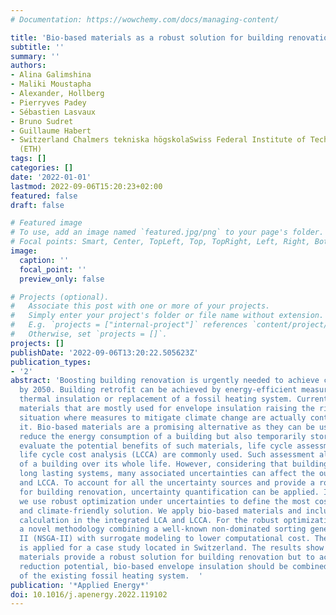```yaml
---
# Documentation: https://wowchemy.com/docs/managing-content/

title: 'Bio-based materials as a robust solution for building renovation: A case study'
subtitle: ''
summary: ''
authors:
- Alina Galimshina
- Maliki Moustapha
- Alexander, Hollberg
- Pierryves Padey
- Sébastien Lasvaux
- Bruno Sudret
- Guillaume Habert
- Switzerland Chalmers tekniska högskolaSwiss Federal Institute of Technology in Zürich
  (ETH)
tags: []
categories: []
date: '2022-01-01'
lastmod: 2022-09-06T15:20:23+02:00
featured: false
draft: false

# Featured image
# To use, add an image named `featured.jpg/png` to your page's folder.
# Focal points: Smart, Center, TopLeft, Top, TopRight, Left, Right, BottomLeft, Bottom, BottomRight.
image:
  caption: ''
  focal_point: ''
  preview_only: false

# Projects (optional).
#   Associate this post with one or more of your projects.
#   Simply enter your project's folder or file name without extension.
#   E.g. `projects = ["internal-project"]` references `content/project/deep-learning/index.md`.
#   Otherwise, set `projects = []`.
projects: []
publishDate: '2022-09-06T13:20:22.505623Z'
publication_types:
- '2'
abstract: 'Boosting building renovation is urgently needed to achieve carbon neutrality
  by 2050. Building retrofit can be achieved by energy-efficient measures such as
  thermal insulation or replacement of a fossil heating system. Currently, conventional
  materials that are mostly used for envelope insulation raising the risk of a lock-in
  situation where measures to mitigate climate change are actually contributing to
  it. Bio-based materials are a promising alternative as they can be used to not only
  reduce the energy consumption of a building but also temporarily store carbon. To
  evaluate the potential benefits of such materials, life cycle assessment (LCA) and
  life cycle cost analysis (LCCA) are commonly used. Such assessment allows the analysis
  of a building over its whole life. However, considering that buildings are very
  long lasting systems, many associated uncertainties can affect the outcome of LCA
  and LCCA. To account for all the uncertainty sources and provide a robust solution
  for building renovation, uncertainty quantification can be applied. In this paper,
  we use robust optimization under uncertainties to define the most cost-effective
  and climate-friendly solution. We apply bio-based materials and include carbon storage
  calculation in the integrated LCA and LCCA. For the robust optimization, we use
  a novel methodology combining a well-known non-dominated sorting genetic algorithm
  II (NSGA-II) with surrogate modeling to lower computational cost. The methodology
  is applied for a case study located in Switzerland. The results show that bio-based
  materials provide a robust solution for building renovation but to achieve the highest
  reduction potential, bio-based envelope insulation should be combined with the replacement
  of the existing fossil heating system.  '
publication: '*Applied Energy*'
doi: 10.1016/j.apenergy.2022.119102
---
```


